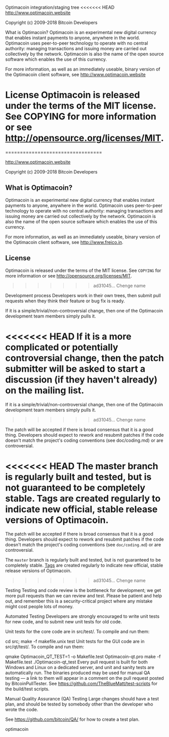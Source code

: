 Optimacoin integration/staging tree
<<<<<<< HEAD
http://www.optimacoin.website

Copyright (c) 2009-2018 Bitcoin Developers

What is Optimacoin?
Optimacoin is an experimental new digital currency that enables instant payments to anyone, anywhere in the world. Optimacoin uses peer-to-peer technology to operate with no central authority: managing transactions and issuing money are carried out collectively by the network. Optimacoin is also the name of the open source software which enables the use of this currency.

For more information, as well as an immediately useable, binary version of the Optimacoin client software, see http://www.optimacoin.website

License
Optimacoin is released under the terms of the MIT license. See COPYING for more information or see http://opensource.org/licenses/MIT.
=======
=================================

http://www.optimacoin.website

Copyright (c) 2009-2018 Bitcoin Developers

What is Optimacoin?
-----------------

Optimacoin is an experimental new digital currency that enables instant payments to
anyone, anywhere in the world. Optimacoin uses peer-to-peer technology to operate
with no central authority: managing transactions and issuing money are carried
out collectively by the network. Optimacoin is also the name of the open source
software which enables the use of this currency.

For more information, as well as an immediately useable, binary version of
the Optimacoin client software, see http://www.freico.in.

License
-------

Optimacoin is released under the terms of the MIT license. See `COPYING` for more
information or see http://opensource.org/licenses/MIT.
>>>>>>> ad31045... Chenge name

Development process
Developers work in their own trees, then submit pull requests when they think their feature or bug fix is ready.

If it is a simple/trivial/non-controversial change, then one of the Optimacoin development team members simply pulls it.

<<<<<<< HEAD
If it is a more complicated or potentially controversial change, then the patch submitter will be asked to start a discussion (if they haven't already) on the mailing list.
=======
If it is a simple/trivial/non-controversial change, then one of the Optimacoin
development team members simply pulls it.
>>>>>>> ad31045... Chenge name

The patch will be accepted if there is broad consensus that it is a good thing. Developers should expect to rework and resubmit patches if the code doesn't match the project's coding conventions (see doc/coding.md) or are controversial.

<<<<<<< HEAD
The master branch is regularly built and tested, but is not guaranteed to be completely stable. Tags are created regularly to indicate new official, stable release versions of Optimacoin.
=======
The patch will be accepted if there is broad consensus that it is a good thing.
Developers should expect to rework and resubmit patches if the code doesn't
match the project's coding conventions (see `doc/coding.md`) or are
controversial.

The `master` branch is regularly built and tested, but is not guaranteed to be
completely stable. [Tags](https://github.com/freicoin/freicoin/tags) are created
regularly to indicate new official, stable release versions of Optimacoin.
>>>>>>> ad31045... Chenge name

Testing
Testing and code review is the bottleneck for development; we get more pull requests than we can review and test. Please be patient and help out, and remember this is a security-critical project where any mistake might cost people lots of money.

Automated Testing
Developers are strongly encouraged to write unit tests for new code, and to submit new unit tests for old code.

Unit tests for the core code are in src/test/. To compile and run them:

cd src; make -f makefile.unix test
Unit tests for the GUI code are in src/qt/test/. To compile and run them:

qmake Optimacoin_QT_TEST=1 -o Makefile.test Optimacoin-qt.pro
make -f Makefile.test
./Optimacoin-qt_test
Every pull request is built for both Windows and Linux on a dedicated server, and unit and sanity tests are automatically run. The binaries produced may be used for manual QA testing — a link to them will appear in a comment on the pull request posted by BitcoinPullTester. See https://github.com/TheBlueMatt/test-scripts for the build/test scripts.

Manual Quality Assurance (QA) Testing
Large changes should have a test plan, and should be tested by somebody other than the developer who wrote the code.

See https://github.com/bitcoin/QA/ for how to create a test plan.

optimacoin